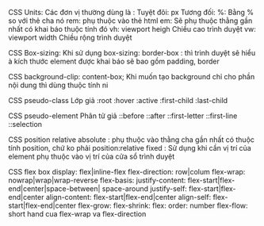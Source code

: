 CSS Units:
  Các đơn vị thường dùng là : 
    Tuyệt đôi: px
    Tương đối: 
      %: Bằng % so với thẻ cha nó
      rem: phụ thuộc vào thẻ html
      em: Sẽ phụ thuộc thằng gần nhất có khai báo thuộc tính đó
      vh: viewport heigh Chiều cao trình duyệt
      vw: viewport width Chiều rộng trình duyệt

CSS Box-sizing:
  Khi sử dụng box-sizing: border-box : thì trình duyệt sẽ hiểu à kích thước element được khai báo
  sẽ bao gồm padding, border

CSS background-clip: content-box;
  Khi muốn tạo background chỉ cho phần nội dung thì dùng thuộc tính ni

CSS pseudo-class Lớp giả
  :root
  :hover
  :active
  :first-child
  :last-child

CSS pseudo-element Phân tử giả
  ::before
  ::after
  ::first-letter
  ::first-line
  ::selection

CSS position
  relative
  absolute : phụ thuộc vào thằng cha gần nhất có thuộc tính position, chứ ko phải position:relative
  fixed : Sử dụng khi cần vị trí của element phụ thuộc vào vị trí của cửa sổ trình duyệt

CSS flex box
  display: flex|inline-flex
  flex-direction: row|colum
  flex-wrap: nowrap|wrap|wrap-reverse
  flex-basis: <length>
  justify-content: flex-start|flex-end|center|space-between|  space-around
  justify-self: flex-start|flex-end|center
  align-content: flex-start|flex-end|center
  align-self: flex-start|flex-end|center
  flex-grow: <number>
  flex-shrink: <number>
  flex: <number>
  order: number
  flex-flow: short hand cua flex-wrap va flex-direction